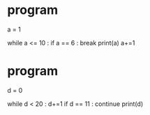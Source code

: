 
<!-- 
Program 1: using break
a starts from 1
while a is less than or equal to 10
if a becomes 6, break stops the loop
otherwise, print a
a increases by 1 each time
output will be 1 to 5 -->

# program
a = 1

while a <= 10 :
    if a == 6 :
        break
    print(a)
    a+=1 


<!-- Program 2: using continue
d starts from 0
while d is less than 20
d increases by 1 each time
if d is 11, skip printing and go to next loop
otherwise, print d
output will be 1 to 20, but 11 is skipped -->


# program
d = 0

while d < 20 :
    d+=1
    if d == 11 :
        continue
    print(d) 
    

